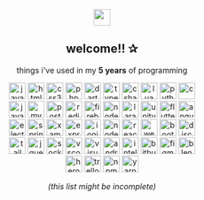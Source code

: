 <div align="center">
  
  <img src="https://bernzrdo.wtf/favicon.ico" height="30">
  <h2>welcome!! &#10032;</h2>
  
  <p>things i've used in my <b title="since may 7, 2017">5 years</b> of programming</p>
  
  <img title="javascript" src="https://cdn.jsdelivr.net/gh/devicons/devicon/icons/javascript/javascript-original.svg" height="30">
  <img title="html5" src="https://cdn.jsdelivr.net/gh/devicons/devicon/icons/html5/html5-original.svg" height="30">
  <img title="css3" src="https://cdn.jsdelivr.net/gh/devicons/devicon/icons/css3/css3-original.svg" height="30">
  <img title="php" src="https://cdn.jsdelivr.net/gh/devicons/devicon/icons/php/php-original.svg" height="30">
  <img title="dart" src="https://cdn.jsdelivr.net/gh/devicons/devicon/icons/dart/dart-original.svg" height="30">
  <img title="typescript" src="https://cdn.jsdelivr.net/gh/devicons/devicon/icons/typescript/typescript-original.svg" height="30">
  <img title="csharp" src="https://cdn.jsdelivr.net/gh/devicons/devicon/icons/csharp/csharp-original.svg" height="30">
  <img title="lua" src="https://cdn.jsdelivr.net/gh/devicons/devicon/icons/lua/lua-original.svg" height="30">
  <img title="python" src="https://cdn.jsdelivr.net/gh/devicons/devicon/icons/python/python-original.svg" height="30">
  <img title="c" src="https://cdn.jsdelivr.net/gh/devicons/devicon/icons/c/c-original.svg" height="30">
  <br>
  <img title="java" src="https://cdn.jsdelivr.net/gh/devicons/devicon/icons/java/java-original.svg" height="30">
  <img title="mysql" src="https://cdn.jsdelivr.net/gh/devicons/devicon/icons/mysql/mysql-original.svg" height="30">
  <img title="postgresql" src="https://cdn.jsdelivr.net/gh/devicons/devicon/icons/postgresql/postgresql-original.svg" height="30">
  <img title="redis" src="https://cdn.jsdelivr.net/gh/devicons/devicon/icons/redis/redis-original.svg" height="30">
  <img title="firebase" src="https://cdn.jsdelivr.net/gh/devicons/devicon/icons/firebase/firebase-plain.svg" height="30">
  <img title="nodejs" src="https://cdn.jsdelivr.net/gh/devicons/devicon/icons/nodejs/nodejs-original.svg" height="30">
  <img title="laravel" src="https://cdn.jsdelivr.net/gh/devicons/devicon/icons/laravel/laravel-plain.svg" height="30">
  <img title="unity" src="https://cdn.jsdelivr.net/gh/devicons/devicon/icons/unity/unity-original.svg" height="30">
  <img title="flutter" src="https://cdn.jsdelivr.net/gh/devicons/devicon/icons/flutter/flutter-original.svg" height="30">
  <img title="angularjs" src="https://cdn.jsdelivr.net/gh/devicons/devicon/icons/angularjs/angularjs-original.svg" height="30">
  <br>
  <img title="electron" src="https://cdn.jsdelivr.net/gh/devicons/devicon/icons/electron/electron-original.svg" height="30">
  <img title="spring" src="https://cdn.jsdelivr.net/gh/devicons/devicon/icons/spring/spring-original.svg" height="30">
  <img title="xamarin" src="https://cdn.jsdelivr.net/gh/devicons/devicon/icons/xamarin/xamarin-original.svg" height="30">
  <img title="express" src="https://cdn.jsdelivr.net/gh/devicons/devicon/icons/express/express-original.svg" height="30">
  <img title="ionic" src="https://cdn.jsdelivr.net/gh/devicons/devicon/icons/ionic/ionic-original.svg" height="30">
  <img title="nodewebkit" src="https://cdn.jsdelivr.net/gh/devicons/devicon/icons/nodewebkit/nodewebkit-original.svg" height="30">
  <img title="react" src="https://cdn.jsdelivr.net/gh/devicons/devicon/icons/react/react-original.svg" height="30">
  <img title="webpack" src="https://cdn.jsdelivr.net/gh/devicons/devicon/icons/webpack/webpack-original.svg" height="30">
  <img title="bootstrap" src="https://cdn.jsdelivr.net/gh/devicons/devicon/icons/bootstrap/bootstrap-original.svg" height="30">
  <img title="discordjs" src="https://cdn.jsdelivr.net/gh/devicons/devicon/icons/discordjs/discordjs-original.svg" height="30">
  <br>
  <img title="tailwindcss" src="https://cdn.jsdelivr.net/gh/devicons/devicon/icons/tailwindcss/tailwindcss-plain.svg" height="30">
  <img title="jquery" src="https://cdn.jsdelivr.net/gh/devicons/devicon/icons/jquery/jquery-original.svg" height="30">
  <img title="socketio" src="https://cdn.jsdelivr.net/gh/devicons/devicon/icons/socketio/socketio-original.svg" height="30">
  <img title="vscode" src="https://cdn.jsdelivr.net/gh/devicons/devicon/icons/vscode/vscode-original.svg" height="30">
  <img title="visual studio" src="https://cdn.jsdelivr.net/gh/devicons/devicon/icons/visualstudio/visualstudio-plain.svg" height="30">
  <img title="android studio" src="https://cdn.jsdelivr.net/gh/devicons/devicon/icons/androidstudio/androidstudio-original.svg" height="30">
  <img title="intellij" src="https://cdn.jsdelivr.net/gh/devicons/devicon/icons/intellij/intellij-original.svg" height="30">
  <img title="bitbucket" src="https://cdn.jsdelivr.net/gh/devicons/devicon/icons/bitbucket/bitbucket-original.svg" height="30">
  <img title="figma" src="https://cdn.jsdelivr.net/gh/devicons/devicon/icons/figma/figma-original.svg" height="30">
  <img title="blender" src="https://cdn.jsdelivr.net/gh/devicons/devicon/icons/blender/blender-original.svg" height="30">
  <br>
  <img title="heroku" src="https://cdn.jsdelivr.net/gh/devicons/devicon/icons/heroku/heroku-original.svg" height="30">
  <img title="trello" src="https://cdn.jsdelivr.net/gh/devicons/devicon/icons/trello/trello-plain.svg" height="30">
  <img title="npm" src="https://cdn.jsdelivr.net/gh/devicons/devicon/icons/npm/npm-original-wordmark.svg" height="30">
  <img title="yarn" src="https://cdn.jsdelivr.net/gh/devicons/devicon/icons/yarn/yarn-original.svg" height="30">
  
  <br>
  
  <i>(this list might be incomplete)</i>
  
</div>
